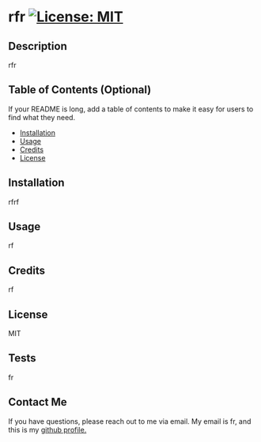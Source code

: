 
# rfr [![License: MIT](https://img.shields.io/badge/License-MIT-yellow.svg)](https://opensource.org/licenses/MIT)

## Description

rfr

## Table of Contents (Optional)

If your README is long, add a table of contents to make it easy for users to find what they need.

- [Installation](#installation)
- [Usage](#usage)
- [Credits](#credits)
- [License](#license)

## Installation

rfrf

## Usage

rf

## Credits

rf

## License

MIT

## Tests

fr

## Contact Me

If you have questions, please reach out to me via email. My email is fr, and this is my [github profile.](www.github.com/rf)

